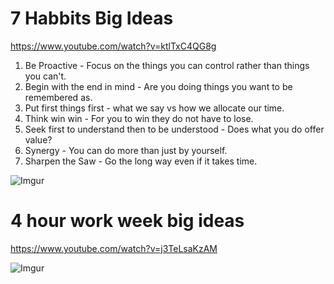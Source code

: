 7 Habbits Big Ideas
======================

https://www.youtube.com/watch?v=ktlTxC4QG8g

1. Be Proactive - Focus on the things you can control rather than things you can't.
2. Begin with the end in mind - Are you doing things you want to be remembered as.
3. Put first things first - what we say vs how we allocate our time.
4. Think win win - For you to win they do not have to lose.
5. Seek first to understand then to be understood - Does what you do offer value?
6. Synergy - You can do more than just by yourself.
7. Sharpen the Saw - Go the long way even if it takes time.

![Imgur](https://i.imgur.com/2tVUysJ.png)


4 hour work week big ideas
========================

https://www.youtube.com/watch?v=j3TeLsaKzAM

![Imgur](https://i.imgur.com/ilUjO3V.png)
